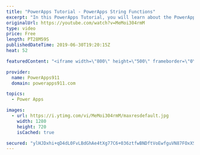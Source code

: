 ```yaml
---
title: "PowerApps Tutorial - PowerApps String Functions"
excerpt: "In this PowerApps Tutorial, you will learn about the PowerApps String Functions. Often times you find your self needing to manipulate text with PowerApps and this is how you do it. Functions include:  Left, Right, Mid, Find, Replace, Upper, Lower, Proper, StartsWith, EndsWith, and more.  To learn more"
originalUrl: https://youtube.com/watch?v=MeMoi304rmM
type: video
price: Free
length: PT28M59S
publishedDateTime: 2019-06-30T19:20:15Z
heat: 52

featuredContent: "<iframe width=\"800\" height=\"500\" frameborder=\"0\" src=\"https://www.youtube.com/embed/MeMoi304rmM\" allow=\"accelerometer; autoplay; encrypted-media; gyroscope; picture-in-picture\" allowfullscreen></iframe>"

provider:
  name: PowerApps911
  domain: powerapps911.com

topics:
  - Power Apps

images:
  - url: https://i.ytimg.com/vi/MeMoi304rmM/maxresdefault.jpg
    width: 1280
    height: 720
    isCached: true

secured: "ylHJDxhi+qD4dL0FvLBdGhAe4tXg77C6+036ztfwBNDftVoEwfguVN87FOxXSHBsQ02FQuTNa/0yCgDNH7BqjW9pUC3aXqJ4rqALDnRrlYLCIEmh62n6MuqpX2Y82FlF+HUPUO7UfMYc5Y8w1HuoxcgPZln1tYk/QvR+D13hPzyDO00kKcy2wJGPbD608qM5zZEGug5dGFHdiYB2zl006HyPrlekj3Qv5USoBF0YfjiPKF5PTkM1XmHTme7XPgGny4NKaPVNNVMwsBbOSjIZBVRzlFTATR/ob0yvA/651o8c2244AYQfROJdqKUSN2P7CntJSWMuHh5Wt/6TIeWnnAutwm/DWiMKj48lZrXCejxWSW41DxuPdqGn5yiCLdoH5PweSRD9x+VlUDG0RwViSQxfgbsZpE5ly2SoS8nKL+E=;0HXnXzzQ1Sqo4AlNMFQISQ=="
---
```


